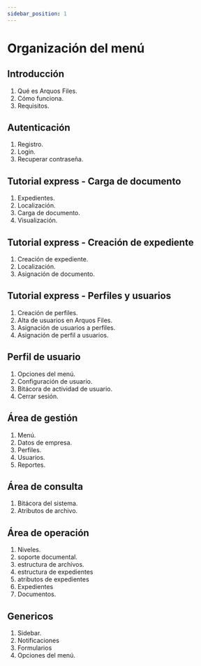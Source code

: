 ```yaml
---
sidebar_position: 1
---
```


# Organización del menú

## Introducción

1. Qué es Arquos Files.
2. Cómo funciona.
3. Requisitos.

## Autenticación

1. Registro.
2. Login.
3. Recuperar contraseña.

## Tutorial express - Carga de documento

1. Expedientes.
2. Localización.
3. Carga de documento.
4. Visualización.

## Tutorial express - Creación de expediente

1. Creación de expediente.
2. Localización.
3. Asignación de documento.

## Tutorial express - Perfiles y usuarios

1. Creación de perfiles.
2. Alta de usuarios en Arquos Files.
3. Asignación de usuarios a perfiles.
4. Asignación de perfil a usuarios.

## Perfil de usuario

1. Opciones del menú.
2. Configuración de usuario.
3. Bitácora de actividad de usuario.
4. Cerrar sesión.

## Área de gestión

1. Menú.
2. Datos de empresa.
3. Perfiles.
4. Usuarios.
5. Reportes.

## Área de consulta

1. Bitácora del sistema.
2. Atributos de archivo.

## Área de operación

1. Niveles.
2. soporte documental.
3. estructura de archivos.
4. estructura de expedientes
5. atributos de expedientes
6. Expedientes
7. Documentos.

## Genericos

1. Sidebar.
2. Notificaciones
3. Formularios
4. Opciones del menú.
